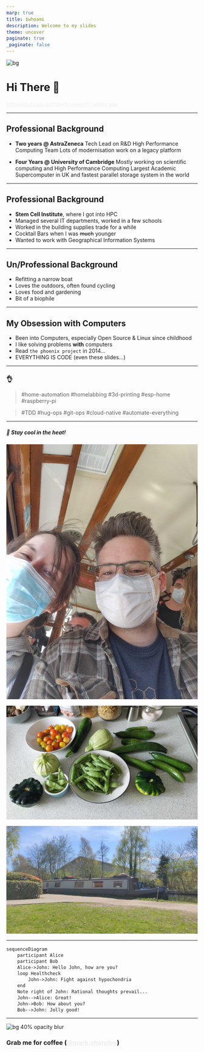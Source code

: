 ```yaml
---
marp: true
title: $whoami
description: Welcome to my slides
theme: uncover
paginate: true
_paginate: false
---
```


![bg](./assets/gradient.jpg)

# <!--fit--> Hi There 👋

https://curious-arithmetic-eeee7f.netlify.app

<style scoped>a { color: #eee; }</style>

<!-- This is presenter note. You can write down notes through HTML comment. -->

---

## <!--fit--> **Professional Background**

* **Two years @ AstraZeneca**
    Tech Lead on R&D High Performance Computing Team
    Lots of modernisation work on a legacy platform

* **Four Years @ University of Cambridge**
    Mostly working on scientific computing and High Performance Computing
    Largest Academic Supercomputer in UK and fastest parallel storage system in the world

---

## <!--fit--> **Professional Background**

* **Stem Cell Institute**, where I got into HPC
* Managed several IT departments, worked in a few schools
* Worked in the building supplies trade for a while
* Cocktail Bars when I was ~~much~~ younger
* Wanted to work with Geographical Information Systems
---

## <!--fit--> **Un/Professional Background**

* Refitting a narrow boat
* Loves the outdoors, often found cycling
* Loves food and gardening
* Bit of a biophile

___

## <!--fit--> **My Obsession with Computers**

* Been into Computers, especially Open Source & Linux since childhood
* I like solving problems **with** computers
* Read `the phoenix project` in 2014...
* EVERYTHING IS CODE (even these slides...)

---

### :ok_hand:

> #home-automation #homelabbing #3d-printing
> #esp-home #raspberry-pi 

> #TDD #hug-ops #git-ops #cloud-native
> #automate-everything

---

<!-- _backgroundColor: "#123" -->
<!-- _color: "#fff" -->

##### <!--fit--> 🧊 Stay cool in the heat!

![bg horizontal](./assets/tram.jpg)

![bg](./assets/veggies.jpg)

![bg](./assets/boat.jpeg)

---
```mermaid
sequenceDiagram
    participant Alice
    participant Bob
    Alice->John: Hello John, how are you?
    loop Healthcheck
        John->John: Fight against hypochondria
    end
    Note right of John: Rational thoughts prevail...
    John-->Alice: Great!
    John->Bob: How about you?
    Bob-->John: Jolly good!
```
---
![bg 40% opacity blur](https://avatars1.githubusercontent.com/u/698889?v=4)

### Grab me for coffee ([@mark.sharpley](https://github.com/markopolo123))
